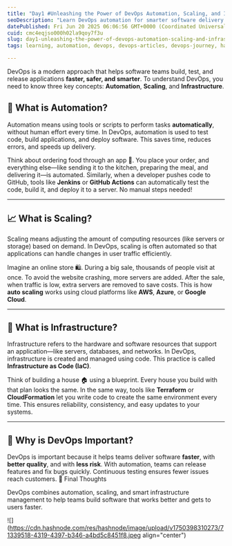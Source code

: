 ```yaml
---
title: "Day1 #Unleashing the Power of DevOps Automation, Scaling, and Infrastructure"
seoDescription: "Learn DevOps automation for smarter software delivery with IaC, scaling, and reduced risk. Explore auto-scaling and infrastructure concepts today"
datePublished: Fri Jun 20 2025 06:06:56 GMT+0000 (Coordinated Universal Time)
cuid: cmc4eqjso000h02la9qoy7f3u
slug: day1-unleashing-the-power-of-devops-automation-scaling-and-infrastructure
tags: learning, automation, devops, devops-articles, devops-journey, happy-learning, 90daysofdevops-chanllenge

---
```


DevOps is a modern approach that helps software teams build, test, and release applications **faster, safer, and smarter**. To understand DevOps, you need to know three key concepts: **Automation**, **Scaling**, and **Infrastructure**.

## 🤖 What is Automation?

Automation means using tools or scripts to perform tasks **automatically**, without human effort every time. In DevOps, automation is used to test code, build applications, and deploy software. This saves time, reduces errors, and speeds up delivery.

Think about ordering food through an app 🍔. You place your order, and everything else—like sending it to the kitchen, preparing the meal, and delivering it—is automated. Similarly, when a developer pushes code to GitHub, tools like **Jenkins** or **GitHub Actions** can automatically test the code, build it, and deploy it to a server. No manual steps needed!

---

## 📈 What is Scaling?

Scaling means adjusting the amount of computing resources (like servers or storage) based on demand. In DevOps, scaling is often automated so that applications can handle changes in user traffic efficiently.

Imagine an online store 🛍️. During a big sale, thousands of people visit at once. To avoid the website crashing, more servers are added. After the sale, when traffic is low, extra servers are removed to save costs. This is how **auto scaling** works using cloud platforms like **AWS**, **Azure**, or **Google Cloud**.

---

## 🧱 What is Infrastructure?

Infrastructure refers to the hardware and software resources that support an application—like servers, databases, and networks. In DevOps, infrastructure is created and managed using code. This practice is called **Infrastructure as Code (IaC)**.

Think of building a house 🏠 using a blueprint. Every house you build with that plan looks the same. In the same way, tools like **Terraform** or **CloudFormation** let you write code to create the same environment every time. This ensures reliability, consistency, and easy updates to your systems.

---

## 🌟 Why is DevOps Important?

DevOps is important because it helps teams deliver software **faster**, with **better quality**, and with **less risk**. With automation, teams can release features and fix bugs quickly. Continuous testing ensures fewer issues reach customers. 🎯 Final Thoughts

DevOps combines automation, scaling, and smart infrastructure management to help teams build software that works better and gets to users faster.

![](https://cdn.hashnode.com/res/hashnode/image/upload/v1750398310273/71339518-4319-4397-b346-a4bd5c8451f8.jpeg align="center")